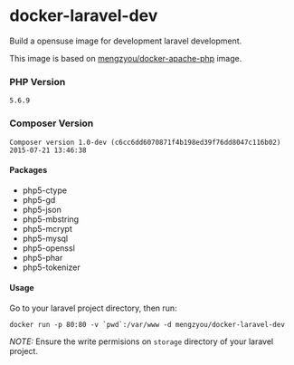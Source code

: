 # docker-laravel-dev
Build a opensuse image for development laravel development.  
  
This image is based on [mengzyou/docker-apache-php](https://registry.hub.docker.com/u/mengzyou/docker-apache-php/) image.

### PHP Version
`5.6.9`

### Composer Version
`Composer version 1.0-dev (c6cc6dd6070871f4b198ed39f76dd8047c116b02) 2015-07-21 13:46:38`

#### Packages
- php5-ctype
- php5-gd
- php5-json
- php5-mbstring
- php5-mcrypt
- php5-mysql
- php5-openssl
- php5-phar
- php5-tokenizer

#### Usage
Go to your laravel project directory, then run:  
```
docker run -p 80:80 -v `pwd`:/var/www -d mengzyou/docker-laravel-dev  
```
  
*NOTE:* Ensure the write permisions on `storage` directory of your laravel project.
